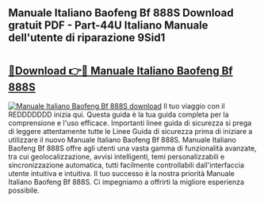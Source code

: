 ## Manuale Italiano Baofeng Bf 888S Download gratuit PDF - Part-44U Italiano Manuale dell'utente di riparazione 9Sid1

# <h2><a href="http://dfepu95.blite.top/?on=Manuale+Italiano+Baofeng+Bf+888S">🔗Download 👉🔴 Manuale Italiano Baofeng Bf 888S</a></h2>

[![Manuale Italiano Baofeng Bf 888S download](https://i.imgur.com/lujVjoI.png)](http://dfepu95.blite.top/?on=Manuale+Italiano+Baofeng+Bf+888S)
Il tuo viaggio con il REDDDDDDD inizia qui. Questa guida è la tua guida completa per la comprensione e l'uso efficace. Importanti linee guida di sicurezza si prega di leggere attentamente tutte le Linee Guida di sicurezza prima di iniziare a utilizzare il nuovo Manuale Italiano Baofeng Bf 888S. Manuale Italiano Baofeng Bf 888S offre agli utenti una vasta gamma di funzionalità avanzate, tra cui geolocalizzazione, avvisi intelligenti, temi personalizzabili e sincronizzazione automatica, tutti facilmente controllabili dall'interfaccia utente intuitiva e intuitiva. Il tuo successo è la nostra priorità Manuale Italiano Baofeng Bf 888S. Ci impegniamo a offrirti la migliore esperienza possibile.
